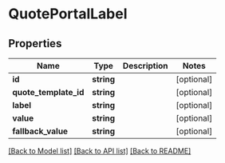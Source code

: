 # QuotePortalLabel

## Properties
Name | Type | Description | Notes
------------ | ------------- | ------------- | -------------
**id** | **string** |  | [optional] 
**quote_template_id** | **string** |  | [optional] 
**label** | **string** |  | [optional] 
**value** | **string** |  | [optional] 
**fallback_value** | **string** |  | [optional] 

[[Back to Model list]](../README.md#documentation-for-models) [[Back to API list]](../README.md#documentation-for-api-endpoints) [[Back to README]](../README.md)


